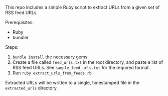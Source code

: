 This repo includes a simple Ruby script to extract URLs from a given set of RSS feed URLs.

Prerequisites:
* Ruby
* bundler

Steps:

1. `bundle install` the necessary gems
1. Create a file called `feed_urls.txt` in the root directory, and paste a list of RSS feed URLs. See `sample_feed_urls.txt` for the required format.
1. Run `ruby extract_urls_from_feeds.rb`

Extracted URLs will be written to a single, timestamped file in the `extracted_urls` directory.
